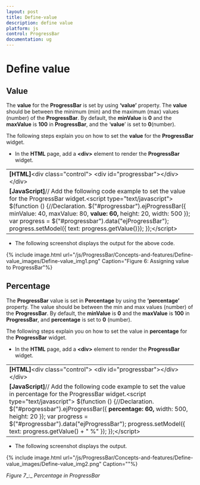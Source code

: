 ```yaml
---
layout: post
title: Define-value
description: define value
platform: js
control: ProgressBar
documentation: ug
---
```


# Define value

## Value

The **value** for the **ProgressBar** is set by using **‘value’** property. The **value** should be between the minimum (min) and the maximum (max) values (number) of the **ProgressBar**. By default, the **minValue** is **0** and the **maxValue** is **100** in **ProgressBar**, and the ‘**value**’ is set to **0**(number).

The following steps explain you on how to set the **value** for the **ProgressBar** widget.

* In the **HTML** page, add a **&lt;div&gt;** element to render the **ProgressBar** widget.



<table>
<tr>
<td>
<b>[HTML]</b>&lt;div class="control"&gt;            &lt;div id="progressbar"&gt;&lt;/div&gt;&lt;/div&gt;</td></tr>
<tr>
<td>
<b>[JavaScript]</b>// Add the following code example to set the value for the ProgressBar widget.&lt;script type="text/javascript"&gt;    $(function () {//Declaration.        $("#progressbar").ejProgressBar({            minValue: 40,            maxValue: 80,<b>            value: 60,</b>            height: 20,            width: 500        });        var progress = $("#progressbar").data("ejProgressBar");        progress.setModel({ text: progress.getValue()});    });&lt;/script&gt;</td></tr>
</table>




* The following screenshot displays the output for the above code.

{% include image.html url="/js/ProgressBar/Concepts-and-features/Define-value_images/Define-value_img1.png" Caption="Figure 6: Assigning value to ProgressBar"%}



##  Percentage

The **ProgressBar** value is set in **Percentage** by using the **‘percentage’** property. The value should be between the min and max values (number) of the **ProgressBar**. By default, the **minValue** is **0** and the **maxValue** is **100** in **ProgressBar**, and **percentage** is set to **0** (number).

The following steps explain you on how to set the value in **percentage** for the **ProgressBar** widget. 

* In the **HTML** page, add a **&lt;div&gt;** element to render the **ProgressBar** widget.



<table>
<tr>
<td>
<b>[HTML]</b>&lt;div class="control"&gt;            &lt;div id="progressbar"&gt;&lt;/div&gt;&lt;/div&gt;</td></tr>
<tr>
<td>
<b>[JavaScript]</b>// Add the following code example to set the value in percentage for the ProgressBar widget.&lt;script type="text/javascript"&gt;    $(function () {//Declaration.        $("#progressbar").ejProgressBar({           <b>percentage: 60,</b>           width: 500,           height: 20        });        var progress = $("#progressbar").data("ejProgressBar");        progress.setModel({ text: progress.getValue() + " %" });    });&lt;/script&gt;</td></tr>
</table>


* The following screenshot displays the output.

{% include image.html url="/js/ProgressBar/Concepts-and-features/Define-value_images/Define-value_img2.png" Caption=""%}



_Figure_ _7__:_ _Percentage in_ _ProgressBar_


